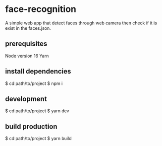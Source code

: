 # face-recognition
A simple web app that detect faces through web camera 
then check if it is exist in the faces.json.

## prerequisites
Node version 16
Yarn

## install dependencies
$ cd path/to/project
$ npm i

## development
$ cd path/to/project
$ yarn dev

## build production
$ cd path/to/project
$ yarn build
